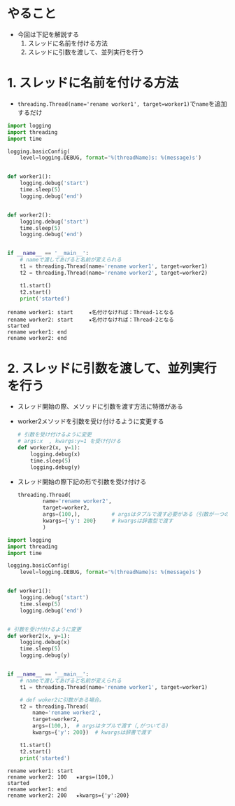 # やること
- 今回は下記を解説する
    1. スレッドに名前を付ける方法
    2. スレッドに引数を渡して、並列実行を行う


# 1. スレッドに名前を付ける方法

- `threading.Thread(name='rename worker1', target=worker1)`で`name`を追加するだけ

```python:threading_name.py
import logging
import threading
import time

logging.basicConfig(
    level=logging.DEBUG, format='%(threadName)s: %(message)s')


def worker1():
    logging.debug('start')
    time.sleep(5)
    logging.debug('end')


def worker2():
    logging.debug('start')
    time.sleep(5)
    logging.debug('end')


if __name__ == '__main__':
    # nameで渡してあげると名前が変えられる
    t1 = threading.Thread(name='rename worker1', target=worker1)
    t2 = threading.Thread(name='rename worker2', target=worker2)

    t1.start()
    t2.start()
    print('started')
```
```sh:実行結果
rename worker1: start     ★名付けなければ：Thread-1となる
rename worker2: start     ★名付けなければ：Thread-2となる
started
rename worker1: end
rename worker2: end
```


# 2. スレッドに引数を渡して、並列実行を行う

- スレッド開始の際、メソッドに引数を渡す方法に特徴がある
- worker2メソッドを引数を受け付けるように変更する
    ```python
    # 引数を受け付けるように変更
    # args:x  , kwargs:y=1 を受け付ける
    def worker2(x, y=1):
        logging.debug(x)
        time.sleep(5)
        logging.debug(y)
    ```

- スレッド開始の際下記の形で引数を受け付ける
    ```python
    threading.Thread(
            name='rename worker2',
            target=worker2,
            args=(100,),          # argsはタプルで渡す必要がある（引数が一つの場合でも,をつけてタプルであることを表現)
            kwargs={'y': 200}     # kwargsは辞書型で渡す
            )
    ```
    
    
    
```python:threading_arg.py
import logging
import threading
import time

logging.basicConfig(
    level=logging.DEBUG, format='%(threadName)s: %(message)s')


def worker1():
    logging.debug('start')
    time.sleep(5)
    logging.debug('end')


# 引数を受け付けるように変更
def worker2(x, y=1):
    logging.debug(x)
    time.sleep(5)
    logging.debug(y)


if __name__ == '__main__':
    # nameで渡してあげると名前が変えられる
    t1 = threading.Thread(name='rename worker1', target=worker1)

    # def woker2に引数がある場合。
    t2 = threading.Thread(
        name='rename worker2',
        target=worker2,
        args=(100,),  # argsはタプルで渡す（,がついてる)
        kwargs={'y': 200})  # kwargsは辞書で渡す

    t1.start()
    t2.start()
    print('started')
```
```sh:実行結果
rename worker1: start
rename worker2: 100   ★args=(100,)
started
rename worker1: end
rename worker2: 200   ★kwargs={'y':200}
```